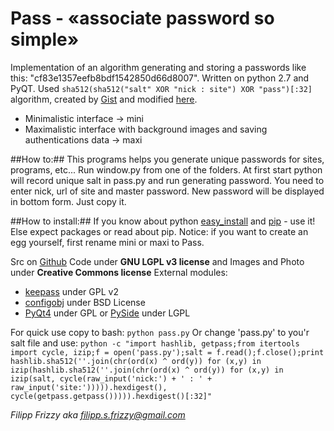 # Pass - «associate password so simple»

Implementation of an algorithm generating and storing a passwords like this: "cf83e1357eefb8bdf1542850d66d8007". Written on python 2.7 and PyQT.
Used `sha512(sha512("salt" XOR "nick : site") XOR "pass")[:32]` algorithm, created by [Gist](https://gist.github.com/3334991) and modified [here](http://news.ycombinator.com/item?id=4374888).

* Minimalistic interface -> mini
* Maximalistic interface with background images and saving authentications data -> maxi

##How to:##
This programs helps you generate unique passwords for sites, programs, etc...
Run window.py from one of the folders.
At first start python will record unique salt in pass.py and run generating password. You need to enter nick, url of site and master password. New password will be displayed in bottom form. Just copy it.

##How to install:##
If you know about python [easy_install](http://www.google.com/search?q=python+egg+install) and [pip](http://pypi.python.org/pypi/pip) - use it! Else expect packages or read about pip.
Notice: if you want to create an egg yourself, first rename mini or maxi to Pass.


Src on [Github](https://github.com/Friz-zy/passGui)
Code under **GNU LGPL v3 license** and Images and Photo under **Creative Commons license**
External modules:
* [keepass](https://github.com/brettviren/python-keepass) under GPL v2
* [configobj](https://pypi.python.org/pypi/configobj/) under BSD License
* [PyQt4](https://pypi.python.org/pypi/PyQt4/4.10.3) under GPL or [PySide](https://pypi.python.org/pypi/PySide/1.2.1) under LGPL

For quick use copy to bash:
`python pass.py`
Or change 'pass.py' to you'r salt file and use:
`python -c "import hashlib, getpass;from itertools import cycle, izip;f = open('pass.py');salt = f.read();f.close();print hashlib.sha512(''.join(chr(ord(x) ^ ord(y)) for (x,y) in izip(hashlib.sha512(''.join(chr(ord(x) ^ ord(y)) for (x,y) in izip(salt, cycle(raw_input('nick:') + ' : ' + raw_input('site:'))))).hexdigest(), cycle(getpass.getpass())))).hexdigest()[:32]"`

*Filipp Frizzy aka filipp.s.frizzy@gmail.com*
